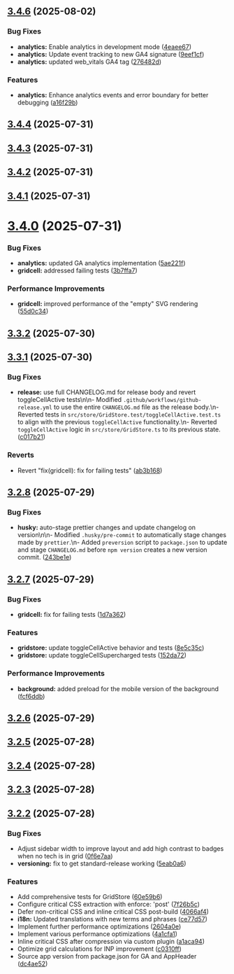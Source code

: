 ## [3.4.6](https://github.com/jbelew/nms_optimizer-web/compare/v3.4.4...v3.4.7) (2025-08-02)

### Bug Fixes

- **analytics:** Enable analytics in development mode ([4eaee67](https://github.com/jbelew/nms_optimizer-web/commit/4eaee67cb11de8fc8f4c8eda5085864c41b011c8))
- **analytics:** Update event tracking to new GA4 signature ([9eef1cf](https://github.com/jbelew/nms_optimizer-web/commit/9eef1cf8b482d8fab2f5807ad04538fe4df8aef8))
- **analytics:** updated web_vitals GA4 tag ([276482d](https://github.com/jbelew/nms_optimizer-web/commit/276482dd30b65191edbd7e984b2697578398ceb7))

### Features

- **analytics:** Enhance analytics events and error boundary for better debugging ([a16f29b](https://github.com/jbelew/nms_optimizer-web/commit/a16f29b23cfd8065328339ee6805114c2d94de6c))

## [3.4.4](https://github.com/jbelew/nms_optimizer-web/compare/v3.4.3...v3.4.4) (2025-07-31)

## [3.4.3](https://github.com/jbelew/nms_optimizer-web/compare/v3.4.2...v3.4.3) (2025-07-31)

## [3.4.2](https://github.com/jbelew/nms_optimizer-web/compare/v3.4.1...v3.4.2) (2025-07-31)

## [3.4.1](https://github.com/jbelew/nms_optimizer-web/compare/v3.4.0...v3.4.1) (2025-07-31)

# [3.4.0](https://github.com/jbelew/nms_optimizer-web/compare/v3.3.2...v3.4.0) (2025-07-31)

### Bug Fixes

- **analytics:** updated GA analytics implementation ([5ae221f](https://github.com/jbelew/nms_optimizer-web/commit/5ae221f15f2a57d8ef44bbcbfc0f9eecada2448c))
- **gridcell:** addressed failing tests ([3b7ffa7](https://github.com/jbelew/nms_optimizer-web/commit/3b7ffa7fd5fcd73bea2876de298e520a51ae2682))

### Performance Improvements

- **gridcell:** improved performance of the "empty" SVG rendering ([55d0c34](https://github.com/jbelew/nms_optimizer-web/commit/55d0c34429398e337654bbaedfcde4e3529bcd2f))

## [3.3.2](https://github.com/jbelew/nms_optimizer-web/compare/v3.3.1...v3.3.2) (2025-07-30)

## [3.3.1](https://github.com/jbelew/nms_optimizer-web/compare/v3.2.8...v3.3.1) (2025-07-30)

### Bug Fixes

- **release:** use full CHANGELOG.md for release body and revert toggleCellActive tests\n\n- Modified `.github/workflows/github-release.yml` to use the entire `CHANGELOG.md` file as the release body.\n- Reverted tests in `src/store/GridStore.test/toggleCellActive.test.ts` to align with the previous `toggleCellActive` functionality.\n- Reverted `toggleCellActive` logic in `src/store/GridStore.ts` to its previous state. ([c017b21](https://github.com/jbelew/nms_optimizer-web/commit/c017b219ca161b14000611d8de07c24dea7a83bd))

### Reverts

- Revert "fix(gridcell): fix for failing tests" ([ab3b168](https://github.com/jbelew/nms_optimizer-web/commit/ab3b168ccd3e508a72d3e560d6e197a1dabc8033))

## [3.2.8](https://github.com/jbelew/nms_optimizer-web/compare/v3.2.7...v3.2.8) (2025-07-29)

### Bug Fixes

- **husky:** auto-stage prettier changes and update changelog on version\n\n- Modified `.husky/pre-commit` to automatically stage changes made by `prettier`.\n- Added `preversion` script to `package.json` to update and stage `CHANGELOG.md` before `npm version` creates a new version commit. ([243be1e](https://github.com/jbelew/nms_optimizer-web/commit/243be1e88c0f7c475a591c0c0d74dfd033bc44b3))

## [3.2.7](https://github.com/jbelew/nms_optimizer-web/compare/v3.2.6...v3.2.7) (2025-07-29)

### Bug Fixes

- **gridcell:** fix for failing tests ([1d7a362](https://github.com/jbelew/nms_optimizer-web/commit/1d7a362faf56f34329625d4a2838ee8acd94d8c6))

### Features

- **gridstore:** update toggleCellActive behavior and tests ([8e5c35c](https://github.com/jbelew/nms_optimizer-web/commit/8e5c35c45e31b471d11ae885b77e837cba88ace1))
- **gridstore:** update toggleCellSupercharged tests ([152da72](https://github.com/jbelew/nms_optimizer-web/commit/152da729629c9277170cb0be155f486ff0443b4e))

### Performance Improvements

- **background:** added preload for the mobile version of the background ([fcf6ddb](https://github.com/jbelew/nms_optimizer-web/commit/fcf6ddb9c0fca6ef205fd5c1ab4450ede71fa95e))

## [3.2.6](https://github.com/jbelew/nms_optimizer-web/compare/v3.2.5...v3.2.6) (2025-07-29)

## [3.2.5](https://github.com/jbelew/nms_optimizer-web/compare/v3.2.4...v3.2.5) (2025-07-28)

## [3.2.4](https://github.com/jbelew/nms_optimizer-web/compare/v3.2.3...v3.2.4) (2025-07-28)

## [3.2.3](https://github.com/jbelew/nms_optimizer-web/compare/v3.2.2...v3.2.3) (2025-07-28)

## [3.2.2](https://github.com/jbelew/nms_optimizer-web/compare/60e59b69cfac62c0c4539fcf453b263148213800...v3.2.2) (2025-07-28)

### Bug Fixes

- Adjust sidebar width to improve layout and add high contrast to badges when no tech is in grid ([0f6e7aa](https://github.com/jbelew/nms_optimizer-web/commit/0f6e7aa43751fe8a54a5657c6eed2dfd550ac1ae))
- **versioning:** fix to get standard-release working ([5eab0a6](https://github.com/jbelew/nms_optimizer-web/commit/5eab0a6221667ab46b76aefb4fe7fc09c2db6e33))

### Features

- Add comprehensive tests for GridStore ([60e59b6](https://github.com/jbelew/nms_optimizer-web/commit/60e59b69cfac62c0c4539fcf453b263148213800))
- Configure critical CSS extraction with enforce: 'post' ([7f26b5c](https://github.com/jbelew/nms_optimizer-web/commit/7f26b5c288338c358a5e1fff28836ceee2786af5))
- Defer non-critical CSS and inline critical CSS post-build ([4066af4](https://github.com/jbelew/nms_optimizer-web/commit/4066af47f94807d67dc1f00329f3db039e431d23))
- **i18n:** Updated translations with new terms and phrases ([ce77d57](https://github.com/jbelew/nms_optimizer-web/commit/ce77d57dc8950827548ec4fcfc82aadb81e0672d))
- Implement further performance optimizations ([2604a0e](https://github.com/jbelew/nms_optimizer-web/commit/2604a0ea231f117ec9207b1a55f70f8aa6de797a))
- Implement various performance optimizations ([4a1cfa1](https://github.com/jbelew/nms_optimizer-web/commit/4a1cfa10e5bd4f606832b52e39c5bdf457cfbe90))
- Inline critical CSS after compression via custom plugin ([a1aca94](https://github.com/jbelew/nms_optimizer-web/commit/a1aca94b343447c82f2945ee2eaaa0d0f870b2a2))
- Optimize grid calculations for INP improvement ([c0310ff](https://github.com/jbelew/nms_optimizer-web/commit/c0310ffa00dfc056696f6ebae934be0a1e7250a7))
- Source app version from package.json for GA and AppHeader ([dc4ae52](https://github.com/jbelew/nms_optimizer-web/commit/dc4ae527d93f87908f49259ac9836b48eec0924c))
